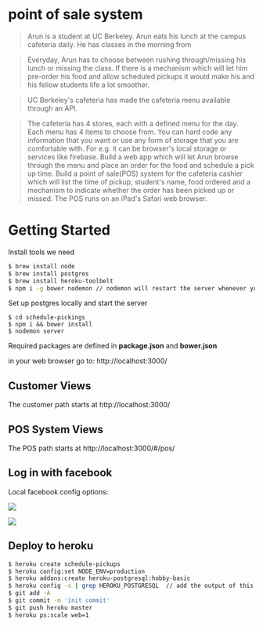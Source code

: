 point of sale system
===

> Arun is a student at UC Berkeley. Arun eats his lunch at the campus cafeteria daily. He has classes in the morning from

> Everyday, Arun has to choose between rushing through/missing his lunch or missing the class. If there is a mechanism which will let him pre-order his food and allow scheduled pickups it would make his and his fellow students life a lot smoother.

> UC Berkeley's cafeteria has made the cafeteria menu available through an API.

> The cafeteria has 4 stores, each with a defined menu for the day. Each menu has 4 items to choose from. 
You can hard code any information that you want or use any form of storage that you are comfortable with. For e.g. it can be browser's local  storage or services like firebase. 
Build a web app which will let Arun browse through the menu and place an order for the food and schedule a pick up time.
Build a point of sale(POS) system for the cafeteria cashier which will list the time of pickup, student's name, food ordered and a mechanism to indicate whether the order has been picked up or missed. The POS runs on an iPad's Safari web browser.

# Getting Started

Install tools we need
```sh
$ brew install node
$ brew install postgres
$ brew install heroku-toolbelt
$ npm i -g bower nodemon // nodemon will restart the server whenever you make server side changes
```

Set up postgres locally and start the server
```
$ cd schedule-pickings
$ npm i && bower install
$ nodemon server
```

Required packages are defined in **package.json** and **bower.json**

in your web browser go to:
    http://localhost:3000/

## Customer Views

The customer path starts at http://localhost:3000/

## POS System Views

The POS path starts at http://localhost:3000/#/pos/

## Log in with facebook

Local facebook config options:

![](http://i.imgur.com/YFkswNz.png)

![](http://i.imgur.com/xERDOW8.png)

## Deploy to heroku

```sh
$ heroku create schedule-pickups
$ heroku config:set NODE_ENV=production
$ heroku addons:create heroku-postgresql:hobby-basic
$ heroku config -s | grep HEROKU_POSTGRESQL  // add the output of this to server/env.js
$ git add -A
$ git commit -m 'init commit'
$ git push heroku master
$ heroku ps:scale web=1
```